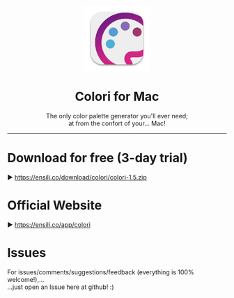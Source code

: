 <p align=center>
  <img height="150px" src="https://github.com/enSili-co/colori/raw/main/images/logo.png"/>
</p>
<h1 align=center>Colori for Mac</h1>
<p align=center>
  The only color palette generator you'll ever need;<br>at from the confort of your... Mac!
</p>


---

# Download for free (3-day trial)

▶︎ https://ensili.co/download/colori/colori-1.5.zip

# Official Website

▶︎ https://ensili.co/app/colori

# Issues

For issues/comments/suggestions/feedback (everything is 100% welcome!),...    
...just open an Issue here at github! :)
